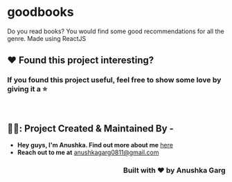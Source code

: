 # goodbooks
Do you read books? You would find some good recommendations for all the genre. Made using ReactJS


## :heart: Found this project interesting?
### If you found this project useful, feel free to show some love by giving it a :star:
<br>
<!-- CONTACT -->

## 🧚‍♀️: Project Created & Maintained By -

- **Hey guys, I'm Anushka. Find out more about me** [ here](https://www.linkedin.com/in/anushka-garg-b6759318a/)
- **Reach out to me at** [anushkagarg0811@gmail.com](anushkagarg0811@gmail.com)

<h3 align="right">Built with ❤️ by Anushka Garg</h3>
